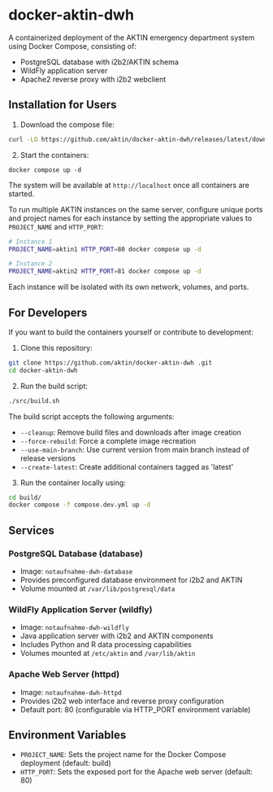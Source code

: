 # docker-aktin-dwh

A containerized deployment of the AKTIN emergency department system using Docker Compose, consisting of:
* PostgreSQL database with i2b2/AKTIN schema
* WildFly application server
* Apache2 reverse proxy with i2b2 webclient


## Installation for Users

1. Download the compose file:
```bash
curl -LO https://github.com/aktin/docker-aktin-dwh/releases/latest/download/compose.yml
```

2. Start the containers:
```
docker compose up -d
```
The system will be available at `http://localhost` once all containers are started.

To run multiple AKTIN instances on the same server, configure unique ports and project names for each instance by setting the appropriate values to `PROJECT_NAME` and `HTTP_PORT`:

```bash
# Instance 1
PROJECT_NAME=aktin1 HTTP_PORT=80 docker compose up -d

# Instance 2
PROJECT_NAME=aktin2 HTTP_PORT=81 docker compose up -d
```

Each instance will be isolated with its own network, volumes, and ports.

## For Developers
If you want to build the containers yourself or contribute to development:

1. Clone this repository:
```bash
git clone https://github.com/aktin/docker-aktin-dwh .git
cd docker-aktin-dwh 
```

2. Run the build script:
```bash
./src/build.sh
```

The build script accepts the following arguments:

* `--cleanup`: Remove build files and downloads after image creation
* `--force-rebuild`: Force a complete image recreation
* `--use-main-branch`: Use current version from main branch instead of release versions
* `--create-latest`: Create additional containers tagged as 'latest'

3. Run the container locally using:
```bash
cd build/
docker compose -f compose.dev.yml up -d 
```

## Services

### PostgreSQL Database (database)

* Image: `notaufnahme-dwh-database`
* Provides preconfigured database environment for i2b2 and AKTIN
* Volume mounted at `/var/lib/postgresql/data`

### WildFly Application Server (wildfly)

* Image: `notaufnahme-dwh-wildfly`
* Java application server with i2b2 and AKTIN components
* Includes Python and R data processing capabilities
* Volumes mounted at `/etc/aktin` and `/var/lib/aktin`

### Apache Web Server (httpd)

* Image: `notaufnahme-dwh-httpd`
* Provides i2b2 web interface and reverse proxy configuration
* Default port: 80 (configurable via HTTP_PORT environment variable)

## Environment Variables

* `PROJECT_NAME`: Sets the project name for the Docker Compose deployment (default: build)
* `HTTP_PORT`: Sets the exposed port for the Apache web server (default: 80)
